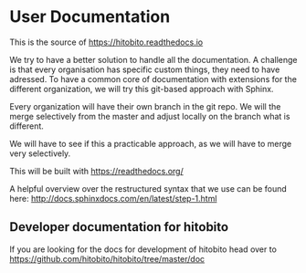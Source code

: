 # User Documentation

This is the source of https://hitobito.readthedocs.io

We try to have a better solution to handle all the documentation. A challenge is that every organisation has specific custom things, they need to have adressed. To have a common core of documentation with extensions for the different organization, we will try this git-based approach with Sphinx.

Every organization will have their own branch in the git repo. We will the merge selectively from the master and adjust locally on the branch what is different.

We will have to see if this a practicable approach, as we will have to merge very selectively.

This will be built with https://readthedocs.org/

A helpful overview over the restructured syntax that we use can be found here: http://docs.sphinxdocs.com/en/latest/step-1.html

## Developer documentation for hitobito

If you are looking for the docs for development of hitobito head over to https://github.com/hitobito/hitobito/tree/master/doc
